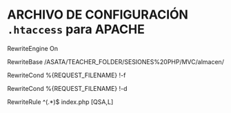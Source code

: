 # ARCHIVO DE CONFIGURACIÓN `.htaccess` para APACHE

<!-- Habilita la reescritura -->
RewriteEngine On
<!-- Actualizamos la URL base -->
RewriteBase /ASATA/TEACHER_FOLDER/SESIONES%20PHP/MVC/almacen/
<!-- Condición para encontrar files (archivos) -->
RewriteCond %{REQUEST_FILENAME} !-f
<!-- Condición para encontrar directories (carpetas) -->
RewriteCond %{REQUEST_FILENAME} !-d
<!-- Si ningún Endpoint existe, me redirecciona a `index.php` y me guarda los Query Params `[QSA,L]` que haya puesto en el Endpoint equivocado -->
RewriteRule ^(.*)$ index.php [QSA,L]
